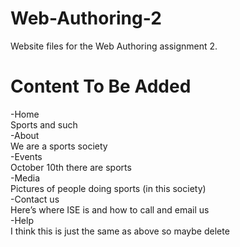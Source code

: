# Web-Authoring-2
Website files for the Web Authoring assignment 2.

# Content To Be Added

-Home<br>
	Sports and such<br>
-About<br>
	We are a sports society<br>
-Events<br>
	October 10th there are sports<br>
-Media<br>
	Pictures of people doing sports (in this society)<br>
-Contact us<br>
	Here’s where ISE is and how to call and email us<br>
-Help<br>
	I think this is just the same as above so maybe delete<br>

